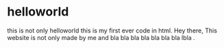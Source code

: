 # helloworld

this is not only helloworld this is my first ever code in html.
Hey there, This website is not only made by me and bla bla bla bla bla bla bla lbla
.
